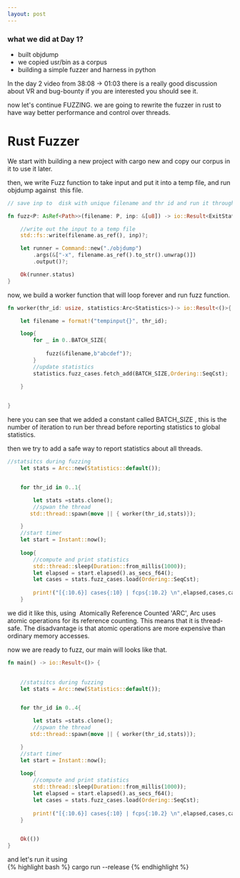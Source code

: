 ```yaml
---
layout: post
---
```


### what we did at Day 1?
- built objdump 
- we copied usr/bin as a corpus
- building a simple fuzzer and harness in python 


In the day 2 video from 38:08 -> 01:03 there is a really good discussion about VR and bug-bounty if you are interested you should see it.



now let's continue FUZZING.
we are going to rewrite the fuzzer in rust to have way better performance and control over threads.

<h1>Rust Fuzzer</h1>

We start with building a new project with cargo new and copy our corpus in it to use it later.

then, we write Fuzz function to take input and put it into a temp file, and run objdump against  this file.
```rust
// save inp to  disk with unique filename and thr id and run it through objdump once and returning status from objdump

fn fuzz<P: AsRef<Path>>(filename: P, inp: &[u8]) -> io::Result<ExitStatus> {

    //write out the input to a temp file
    std::fs::write(filename.as_ref(), inp)?;

    let runner = Command::new("./objdump")
        .args(&["-x", filename.as_ref().to_str().unwrap()])
        .output()?;

    Ok(runner.status)
}
```

now, we build a worker function that will loop forever and run fuzz function.
```rust
fn worker(thr_id: usize, statistics:Arc<Statistics>)-> io::Result<()>{

    let filename = format!("tempinput{}", thr_id);

    loop{
        for _ in 0..BATCH_SIZE{
        
            fuzz(&filename,b"abcdef")?;
        }
        //update statistics 
        statistics.fuzz_cases.fetch_add(BATCH_SIZE,Ordering::SeqCst);       

    }
    

}
```
here you can see that we added a constant called BATCH_SIZE , this is the number of iteration to run ber thread before reporting statistics to global statistics.


then we try to add a safe way to report statistics about all threads.
```rust
//statsitcs during fuzzing 
    let stats = Arc::new(Statistics::default());


    for thr_id in 0..1{

        let stats =stats.clone();
        //spwan the thread
       std::thread::spawn(move || { worker(thr_id,stats)});

    }
    //start timer 
    let start = Instant::now();
   
    loop{
        //compute and print statistics 
        std::thread::sleep(Duration::from_millis(1000));
        let elapsed = start.elapsed().as_secs_f64();
        let cases = stats.fuzz_cases.load(Ordering::SeqCst);
        
        print!("[{:10.6}] cases{:10} | fcps{:10.2} \n",elapsed,cases,cases as f64/elapsed);
    }
```
we did it like this, using  Atomically Reference Counted 'ARC',  Arc<T> uses atomic operations for its reference counting. This means that it is thread-safe. The disadvantage is that atomic operations are more expensive than ordinary memory accesses.


now we are ready to fuzz, our main will looks like that.
```rust
fn main() -> io::Result<()> {

    
    //statsitcs during fuzzing 
    let stats = Arc::new(Statistics::default());


    for thr_id in 0..4{

        let stats =stats.clone();
        //spwan the thread
       std::thread::spawn(move || { worker(thr_id,stats)});

    }
    //start timer 
    let start = Instant::now();
   
    loop{
        //compute and print statistics 
        std::thread::sleep(Duration::from_millis(1000));
        let elapsed = start.elapsed().as_secs_f64();
        let cases = stats.fuzz_cases.load(Ordering::SeqCst);
        
        print!("[{:10.6}] cases{:10} | fcps{:10.2} \n",elapsed,cases,cases as f64/elapsed);
    }


    Ok(())
}

```

and let's run it using  
{% highlight bash %}
cargo run --release
{% endhighlight %}

